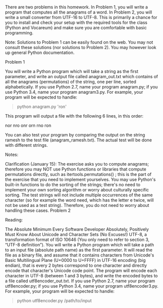 There are two problems in this homework. In Problem 1, you will write a program that computes all the anagrams of a word. In Problem 2, you will write a small converter from UTF-16 to UTF-8. This is primarily a chance for you to install and check your setup with the required tools for the class (Python and Vocareum) and make sure you are comfortable with basic programming.

Note: Solutions to Problem 1 can be easily found on the web. You may not consult these solutions (nor solutions to Problem 2). You may however look up general Python documentation.

Problem 1

You will write a Python program which will take a string as the first parameter, and write an output file called anagram_out.txt which contains of all the anagrams (permutations) of the string, one per line, sorted alphabetically. If you use Python 2.7, name your program anagram.py; if you use Python 3.4, name your program anagram3.py. For example, your program will be expected to handle:

> python anagram.py 'ron'

This program will output a file with the following 6 lines, in this order:

nor
nro
onr
orn
rno
ron

You can also test your program by comparing the output on the string ramesh to the test file (anagram_ramesh.txt). The actual test will be done with different strings.

Notes:

Clarification (January 15): The exercise asks you to compute anagrams; therefore you may NOT use Python functions or libraries that compute permutations directly, such as itertools.permutations() ; this is the part of the exercise that you need to implement yourselves.
You may use Python's built-in functions to do the sorting of the strings; there's no need to implement your own sorting algorithm or worry about culturally specific sorting.
The test strings will not include multiple occurrences of the same character (so for example the word need, which has the letter e twice, will not be used as a test string). Therefore, you do not need to worry about handling these cases.
Problem 2

Reading:

The Absolute Minimum Every Software Developer Absolutely, Positively Must Know About Unicode and Character Sets (No Excuses!)
UTF-8, a transformation format of ISO 10646 (You only need to refer to section 3, “UTF-8 definition”).
You will write a Python program which will take a path to an input file (absolute path name) as the first parameter. It will read the file as a binary file, and assume that it contains characters from Unicode's Basic Multilingual Plane (U+0000 to U+FFFF) in UTF-16 encoding (big endian), that is every 2 bytes correspond to one character and directly encode that character's Unicode code point. The program will encode each character in UTF-8 (between 1 and 3 bytes), and write the encoded bytes to a file called utf8encoder_out.txt. If you use Python 2.7, name your program utf8encoder.py; if you use Python 3.4, name your program utf8encoder3.py. For example, your program will be expected to handle:

> python utf8encoder.py /path/to/input
